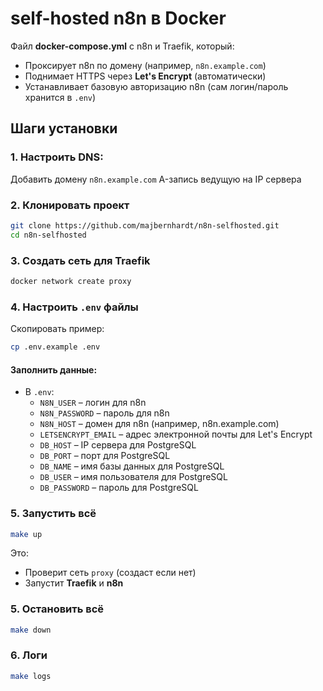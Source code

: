 # self-hosted n8n в Docker

Файл **docker-compose.yml** с n8n и Traefik, который:

* Проксирует n8n по домену (например, `n8n.example.com`)
* Поднимает HTTPS через **Let's Encrypt** (автоматически)
* Устанавливает базовую авторизацию n8n (сам логин/пароль хранится в `.env`)


## **Шаги установки**

### 1. **Настроить DNS:**
   Добавить домену `n8n.example.com` A-запись ведущую на IP сервера

### 2. **Клонировать проект**
```bash
git clone https://github.com/majbernhardt/n8n-selfhosted.git
cd n8n-selfhosted
```

### 3. **Создать сеть для Traefik**
```bash
docker network create proxy
```

### 4. **Настроить `.env` файлы**
Скопировать пример:
```bash
cp .env.example .env
```
#### **Заполнить данные:**
* В `.env`:
  * `N8N_USER` – логин для n8n
  * `N8N_PASSWORD` – пароль для n8n
  * `N8N_HOST` – домен для n8n (например, n8n.example.com)
  * `LETSENCRYPT_EMAIL` – адрес электронной почты для Let's Encrypt
  * `DB_HOST` – IP сервера для PostgreSQL
  * `DB_PORT` – порт для PostgreSQL
  * `DB_NAME` – имя базы данных для PostgreSQL
  * `DB_USER` – имя пользователя для PostgreSQL
  * `DB_PASSWORD` – пароль для PostgreSQL

### 5. **Запустить всё**
```bash
make up
```
Это:
* Проверит сеть `proxy` (создаст если нет)
* Запустит **Traefik** и **n8n**

### 5. **Остановить всё**
```bash
make down
```

### 6. **Логи**
```bash
make logs
```